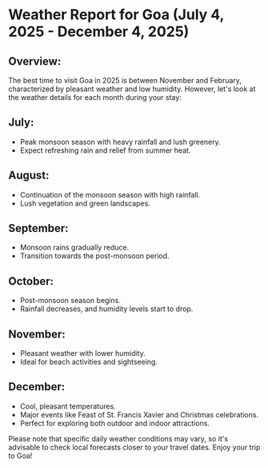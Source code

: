 # Weather Report for Goa (July 4, 2025 - December 4, 2025)

## Overview:
The best time to visit Goa in 2025 is between November and February, characterized by pleasant weather and low humidity. However, let's look at the weather details for each month during your stay:

## July:
- Peak monsoon season with heavy rainfall and lush greenery.
- Expect refreshing rain and relief from summer heat.

## August:
- Continuation of the monsoon season with high rainfall.
- Lush vegetation and green landscapes.

## September:
- Monsoon rains gradually reduce.
- Transition towards the post-monsoon period.

## October:
- Post-monsoon season begins.
- Rainfall decreases, and humidity levels start to drop.

## November:
- Pleasant weather with lower humidity.
- Ideal for beach activities and sightseeing.

## December:
- Cool, pleasant temperatures.
- Major events like Feast of St. Francis Xavier and Christmas celebrations.
- Perfect for exploring both outdoor and indoor attractions.

Please note that specific daily weather conditions may vary, so it's advisable to check local forecasts closer to your travel dates. Enjoy your trip to Goa!
